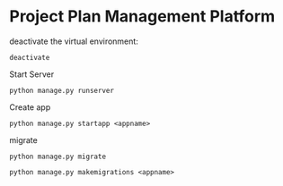 # Project Plan Management Platform


deactivate the virtual environment:

    deactivate

Start Server

    python manage.py runserver 

Create app

    python manage.py startapp <appname>

migrate

    python manage.py migrate

    python manage.py makemigrations <appname>
